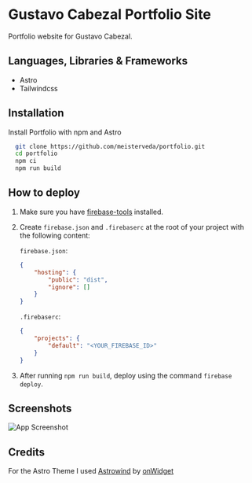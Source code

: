 # Gustavo Cabezal Portfolio Site

Portfolio website for Gustavo Cabezal.

## Languages, Libraries & Frameworks

-   Astro
-   Tailwindcss

## Installation

Install Portfolio with npm and Astro

```bash
  git clone https://github.com/meisterveda/portfolio.git
  cd portfolio
  npm ci
  npm run build
```

## How to deploy

1. Make sure you have [firebase-tools](https://www.npmjs.com/package/firebase-tools) installed.

2. Create `firebase.json` and `.firebaserc` at the root of your project with the following content:

    `firebase.json`:

    ```json
    {
        "hosting": {
            "public": "dist",
            "ignore": []
        }
    }
    ```

    `.firebaserc`:

    ```json
    {
        "projects": {
            "default": "<YOUR_FIREBASE_ID>"
        }
    }
    ```

3. After running `npm run build`, deploy using the command `firebase deploy`.

## Screenshots

![App Screenshot](https://via.placeholder.com/468x300?text=App+Screenshot+Here)

## Credits

For the Astro Theme I used [Astrowind](https://astrowind.vercel.app/) by [onWidget](https://onwidget.com/)
